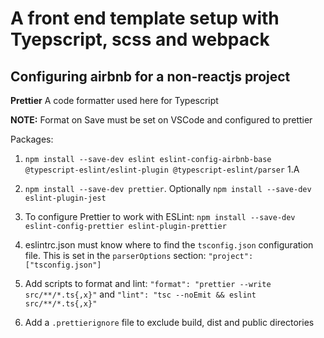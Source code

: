 # A front end template setup with Tyepscript, scss and webpack

## Configuring airbnb for a non-reactjs project

**Prettier** A code formatter used here for Typescript

**NOTE:** Format on Save must be set on VSCode and configured to prettier

Packages:

1. `npm install --save-dev eslint eslint-config-airbnb-base @typescript-eslint/eslint-plugin @typescript-eslint/parser`
1.A

2. `npm install --save-dev prettier`. Optionally `npm install --save-dev eslint-plugin-jest`

3. To configure Prettier to work with ESLint: `npm install --save-dev eslint-config-prettier eslint-plugin-prettier`

4. eslintrc.json must know where to find the `tsconfig.json` configuration file. This is set in the `parserOptions` section: `"project": ["tsconfig.json"]`

5. Add scripts to format and lint: `"format": "prettier --write src/**/*.ts{,x}"` and `"lint": "tsc --noEmit && eslint src/**/*.ts{,x}"`

6. Add a `.prettierignore` file to exclude build, dist and public directories
